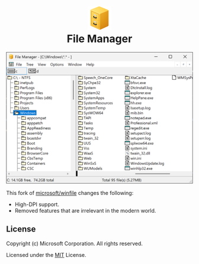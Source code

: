 <h1 align="center"><img src="icon.png" width=64><br>File Manager</h1>

<p align="center"><img src="screenshot.png" width=590></p>

This fork of [microsoft/winfile](https://github.com/microsoft/winfile) changes the following:

- High-DPI support.
- Removed features that are irrelevant in the modern world.

## License

Copyright (c) Microsoft Corporation. All rights reserved.

Licensed under the [MIT](LICENSE) License.
